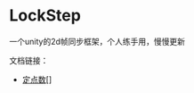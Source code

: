 # LockStep
一个unity的2d帧同步框架，个人练手用，慢慢更新

文档链接：
- [定点数](https://github.com/Ugly-Spider/LockStep/blob/master/Documents/Math/Fixed-Point-Number.md)[]
